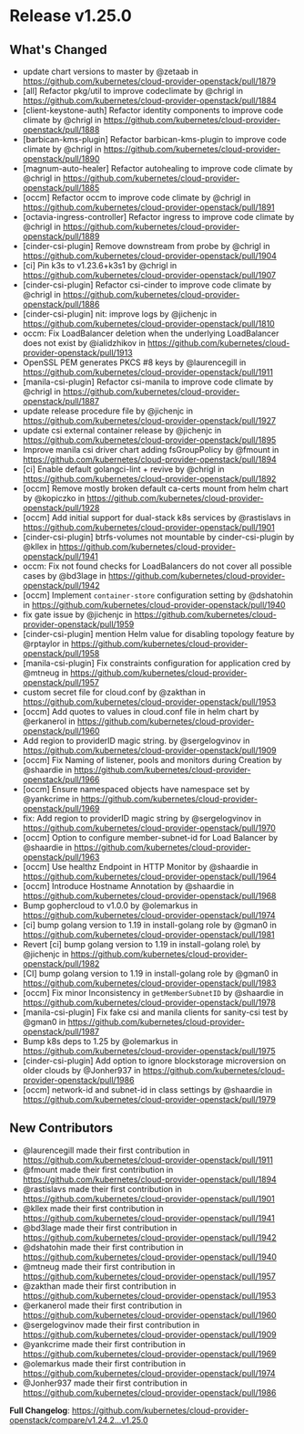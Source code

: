 # Release v1.25.0
## What's Changed
* update chart versions to master by @zetaab in https://github.com/kubernetes/cloud-provider-openstack/pull/1879
* [all] Refactor pkg/util to improve codeclimate by @chrigl in https://github.com/kubernetes/cloud-provider-openstack/pull/1884
* [client-keystone-auth] Refactor identity components to improve code climate by @chrigl in https://github.com/kubernetes/cloud-provider-openstack/pull/1888
* [barbican-kms-plugin] Refactor barbican-kms-plugin to improve code climate by @chrigl in https://github.com/kubernetes/cloud-provider-openstack/pull/1890
* [magnum-auto-healer] Refactor autohealing to improve code climate by @chrigl in https://github.com/kubernetes/cloud-provider-openstack/pull/1885
* [occm] Refactor occm to improve code climate by @chrigl in https://github.com/kubernetes/cloud-provider-openstack/pull/1891
* [octavia-ingress-controller] Refactor ingress to improve code climate by @chrigl in https://github.com/kubernetes/cloud-provider-openstack/pull/1889
* [cinder-csi-plugin] Remove downstream from probe by @chrigl in https://github.com/kubernetes/cloud-provider-openstack/pull/1904
* [ci] Pin k3s to v1.23.6+k3s1 by @chrigl in https://github.com/kubernetes/cloud-provider-openstack/pull/1907
* [cinder-csi-plugin] Refactor csi-cinder to improve code climate by @chrigl in https://github.com/kubernetes/cloud-provider-openstack/pull/1886
* [cinder-csi-plugin] nit: improve logs by @jichenjc in https://github.com/kubernetes/cloud-provider-openstack/pull/1810
* occm: Fix LoadBalancer deletion when the underlying LoadBalancer does not exist by @ialidzhikov in https://github.com/kubernetes/cloud-provider-openstack/pull/1913
* OpenSSL PEM generates PKCS #8 keys by @laurencegill in https://github.com/kubernetes/cloud-provider-openstack/pull/1911
* [manila-csi-plugin] Refactor csi-manila to improve code climate by @chrigl in https://github.com/kubernetes/cloud-provider-openstack/pull/1887
* update release procedure file by @jichenjc in https://github.com/kubernetes/cloud-provider-openstack/pull/1927
* update csi external container release by @jichenjc in https://github.com/kubernetes/cloud-provider-openstack/pull/1895
* Improve manila csi driver chart adding fsGroupPolicy by @fmount in https://github.com/kubernetes/cloud-provider-openstack/pull/1894
* [ci] Enable default golangci-lint + revive by @chrigl in https://github.com/kubernetes/cloud-provider-openstack/pull/1892
* [occm] Remove mostly broken default ca-certs mount from helm chart by @kopiczko in https://github.com/kubernetes/cloud-provider-openstack/pull/1928
* [occm] Add initial support for dual-stack k8s services by @rastislavs in https://github.com/kubernetes/cloud-provider-openstack/pull/1901
* [cinder-csi-plugin] btrfs-volumes not mountable by cinder-csi-plugin by @kllex in https://github.com/kubernetes/cloud-provider-openstack/pull/1941
* occm: Fix not found checks for LoadBalancers do not cover all possible cases by @bd3lage in https://github.com/kubernetes/cloud-provider-openstack/pull/1942
* [occm] Implement `container-store` configuration setting by @dshatohin in https://github.com/kubernetes/cloud-provider-openstack/pull/1940
* fix gate issue by @jichenjc in https://github.com/kubernetes/cloud-provider-openstack/pull/1959
* [cinder-csi-plugin] mention Helm value for disabling topology feature by @rptaylor in https://github.com/kubernetes/cloud-provider-openstack/pull/1958
* [manila-csi-plugin] Fix constraints configuration for application cred by @mtneug in https://github.com/kubernetes/cloud-provider-openstack/pull/1957
* custom secret file for cloud.conf by @zakthan in https://github.com/kubernetes/cloud-provider-openstack/pull/1953
* [occm] Add quotes to values in cloud.conf file in helm chart by @erkanerol in https://github.com/kubernetes/cloud-provider-openstack/pull/1960
* Add region to providerID magic string. by @sergelogvinov in https://github.com/kubernetes/cloud-provider-openstack/pull/1909
* [occm] Fix Naming of listener, pools and monitors during Creation by @shaardie in https://github.com/kubernetes/cloud-provider-openstack/pull/1966
* [occm] Ensure namespaced objects have namespace set by @yankcrime in https://github.com/kubernetes/cloud-provider-openstack/pull/1969
* fix: Add region to providerID magic string by @sergelogvinov in https://github.com/kubernetes/cloud-provider-openstack/pull/1970
* [occm] Option to configure member-subnet-id for Load Balancer by @shaardie in https://github.com/kubernetes/cloud-provider-openstack/pull/1963
* [occm] Use healthz Endpoint in HTTP Monitor by @shaardie in https://github.com/kubernetes/cloud-provider-openstack/pull/1964
* [occm] Introduce Hostname Annotation by @shaardie in https://github.com/kubernetes/cloud-provider-openstack/pull/1968
* Bump gophercloud to v1.0.0 by @olemarkus in https://github.com/kubernetes/cloud-provider-openstack/pull/1974
* [ci] bump golang version to 1.19 in install-golang role by @gman0 in https://github.com/kubernetes/cloud-provider-openstack/pull/1981
* Revert \[ci] bump golang version to 1.19 in install-golang role\ by @jichenjc in https://github.com/kubernetes/cloud-provider-openstack/pull/1982
* [CI] bump golang version to 1.19 in install-golang role by @gman0 in https://github.com/kubernetes/cloud-provider-openstack/pull/1983
* [occm] Fix minor Inconsistency in `getMemberSubnetID` by @shaardie in https://github.com/kubernetes/cloud-provider-openstack/pull/1978
* [manila-csi-plugin] Fix fake csi and manila clients for sanity-csi test by @gman0 in https://github.com/kubernetes/cloud-provider-openstack/pull/1987
* Bump k8s deps to 1.25 by @olemarkus in https://github.com/kubernetes/cloud-provider-openstack/pull/1975
* [cinder-csi-plugin] Add option to ignore blockstorage microversion on older clouds by @Jonher937 in https://github.com/kubernetes/cloud-provider-openstack/pull/1986
* [occm] network-id and subnet-id in class settings by @shaardie in https://github.com/kubernetes/cloud-provider-openstack/pull/1979

## New Contributors
* @laurencegill made their first contribution in https://github.com/kubernetes/cloud-provider-openstack/pull/1911
* @fmount made their first contribution in https://github.com/kubernetes/cloud-provider-openstack/pull/1894
* @rastislavs made their first contribution in https://github.com/kubernetes/cloud-provider-openstack/pull/1901
* @kllex made their first contribution in https://github.com/kubernetes/cloud-provider-openstack/pull/1941
* @bd3lage made their first contribution in https://github.com/kubernetes/cloud-provider-openstack/pull/1942
* @dshatohin made their first contribution in https://github.com/kubernetes/cloud-provider-openstack/pull/1940
* @mtneug made their first contribution in https://github.com/kubernetes/cloud-provider-openstack/pull/1957
* @zakthan made their first contribution in https://github.com/kubernetes/cloud-provider-openstack/pull/1953
* @erkanerol made their first contribution in https://github.com/kubernetes/cloud-provider-openstack/pull/1960
* @sergelogvinov made their first contribution in https://github.com/kubernetes/cloud-provider-openstack/pull/1909
* @yankcrime made their first contribution in https://github.com/kubernetes/cloud-provider-openstack/pull/1969
* @olemarkus made their first contribution in https://github.com/kubernetes/cloud-provider-openstack/pull/1974
* @Jonher937 made their first contribution in https://github.com/kubernetes/cloud-provider-openstack/pull/1986

**Full Changelog**: https://github.com/kubernetes/cloud-provider-openstack/compare/v1.24.2...v1.25.0